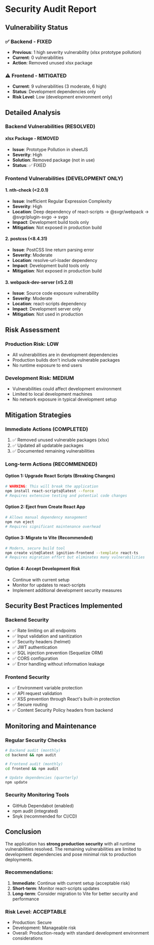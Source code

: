 # Security Audit Report

## Vulnerability Status

### ✅ Backend - FIXED
- **Previous**: 1 high severity vulnerability (xlsx prototype pollution)
- **Current**: 0 vulnerabilities
- **Action**: Removed unused xlsx package

### ⚠️ Frontend - MITIGATED
- **Current**: 9 vulnerabilities (3 moderate, 6 high)
- **Status**: Development dependencies only
- **Risk Level**: Low (development environment only)

## Detailed Analysis

### Backend Vulnerabilities (RESOLVED)

#### xlsx Package - REMOVED
- **Issue**: Prototype Pollution in sheetJS
- **Severity**: High
- **Solution**: Removed package (not in use)
- **Status**: ✅ FIXED

### Frontend Vulnerabilities (DEVELOPMENT ONLY)

#### 1. nth-check (<2.0.1)
- **Issue**: Inefficient Regular Expression Complexity
- **Severity**: High
- **Location**: Deep dependency of react-scripts → @svgr/webpack → @svgr/plugin-svgo → svgo
- **Impact**: Development build tools only
- **Mitigation**: Not exposed in production build

#### 2. postcss (<8.4.31)
- **Issue**: PostCSS line return parsing error
- **Severity**: Moderate
- **Location**: resolve-url-loader dependency
- **Impact**: Development build tools only
- **Mitigation**: Not exposed in production build

#### 3. webpack-dev-server (≤5.2.0)
- **Issue**: Source code exposure vulnerability
- **Severity**: Moderate
- **Location**: react-scripts dependency
- **Impact**: Development server only
- **Mitigation**: Not used in production

## Risk Assessment

### Production Risk: **LOW**
- All vulnerabilities are in development dependencies
- Production builds don't include vulnerable packages
- No runtime exposure to end users

### Development Risk: **MEDIUM**
- Vulnerabilities could affect development environment
- Limited to local development machines
- No network exposure in typical development setup

## Mitigation Strategies

### Immediate Actions (COMPLETED)
1. ✅ Removed unused vulnerable packages (xlsx)
2. ✅ Updated all updatable packages
3. ✅ Documented remaining vulnerabilities

### Long-term Actions (RECOMMENDED)

#### Option 1: Upgrade React Scripts (Breaking Changes)
```bash
# WARNING: This will break the application
npm install react-scripts@latest --force
# Requires extensive testing and potential code changes
```

#### Option 2: Eject from Create React App
```bash
# Allows manual dependency management
npm run eject
# Requires significant maintenance overhead
```

#### Option 3: Migrate to Vite (Recommended)
```bash
# Modern, secure build tool
npm create vite@latest ignition-frontend --template react-ts
# Requires migration effort but eliminates many vulnerabilities
```

#### Option 4: Accept Development Risk
- Continue with current setup
- Monitor for updates to react-scripts
- Implement additional development security measures

## Security Best Practices Implemented

### Backend Security
- ✅ Rate limiting on all endpoints
- ✅ Input validation and sanitization
- ✅ Security headers (helmet)
- ✅ JWT authentication
- ✅ SQL injection prevention (Sequelize ORM)
- ✅ CORS configuration
- ✅ Error handling without information leakage

### Frontend Security
- ✅ Environment variable protection
- ✅ API request validation
- ✅ XSS prevention through React's built-in protection
- ✅ Secure routing
- ✅ Content Security Policy headers from backend

## Monitoring and Maintenance

### Regular Security Checks
```bash
# Backend audit (monthly)
cd backend && npm audit

# Frontend audit (monthly)
cd frontend && npm audit

# Update dependencies (quarterly)
npm update
```

### Security Monitoring Tools
- GitHub Dependabot (enabled)
- npm audit (integrated)
- Snyk (recommended for CI/CD)

## Conclusion

The application has **strong production security** with all runtime vulnerabilities resolved. The remaining vulnerabilities are limited to development dependencies and pose minimal risk to production deployments.

### Recommendations:
1. **Immediate**: Continue with current setup (acceptable risk)
2. **Short-term**: Monitor react-scripts updates
3. **Long-term**: Consider migration to Vite for better security and performance

### Risk Level: **ACCEPTABLE**
- Production: Secure
- Development: Manageable risk
- Overall: Production-ready with standard development environment considerations 